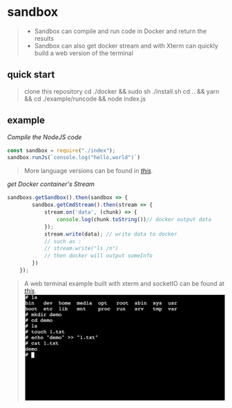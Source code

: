 # sandbox
> + Sandbox can compile and run code in Docker and return the results
> + Sandbox can also get docker stream and with Xterm can quickly build a web version of the terminal

## quick start
> clone this repository
> cd ./docker && sudo sh ./install.sh
> cd .. && yarn && cd ./example/runcode && node index.js

## example
_Compile the NodeJS code_

``` javascript
const sandbox = require("./index");
sandbox.runJs(`console.log("hello,world")`)
```
> More language versions can be found in *[this](./example/runcode)*.

_get Docker container's Stream_
``` javascript
sandboxs.getSandbox().then(sandbox => {
        sandbox.getCmdStream().then(stream => {
            stream.on('data', (chunk) => {
                console.log(chunk.toString())// docker output data
            });
            stream.write(data); // write data to docker
            // such as :
            // stream.write("ls /n")
            // then docker will output someInfo
        })
    });
```
> A web terminal example built with xterm and socketIO can be found at  *[this](./example/cmdStreamWithXterm)*.
> ![image](./images/webTerminal.png)